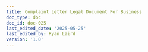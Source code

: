```yaml
---
title: Complaint Letter Legal Document For Business
doc_type: doc
doc_id: doc-025
last_edited_date: '2025-05-25'
last_edited_by: Ryan Laird
version: '1.0'
---
```



